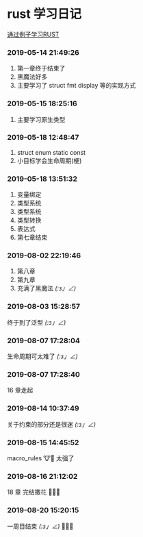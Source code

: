 # rust 学习日记

[通过例子学习RUST](https://rustwiki.org/zh-CN/rust-by-example/index.html)

### 2019-05-14 21:49:26
1. 第一章终于结束了
2. 黑魔法好多
3. 主要学习了 struct fmt display 等的实现方式

### 2019-05-15 18:25:16
1. 主要学习原生类型

### 2019-05-18 12:48:47
1. struct enum static const
2. 小目标学会生命周期(梗)

### 2019-05-18 13:51:32
1. 变量绑定
2. 类型系统
3. 类型系统
4. 类型转换
5. 表达式
6. 第七章结束

### 2019-08-02 22:19:46
1. 第八章
2. 第九章
3. 充满了黑魔法 _(:з」∠)_

### 2019-08-03 15:28:57
终于到了泛型 _(:з」∠)_

### 2019-08-07 17:28:04
生命周期可太难了 _(:з」∠)_

### 2019-08-07 17:28:40
16 章走起

### 2019-08-14 10:37:49
关于约束的部分还是很迷 _(:з」∠)_

### 2019-08-15 14:45:52
macro_rules 🐮🍺 太强了

### 2019-08-16 21:12:02
18 章 完结撒花 🎉🎉🎉

### 2019-08-20 15:20:15
一周目结束 _(:з」∠)_ 🎉🎉🎉
